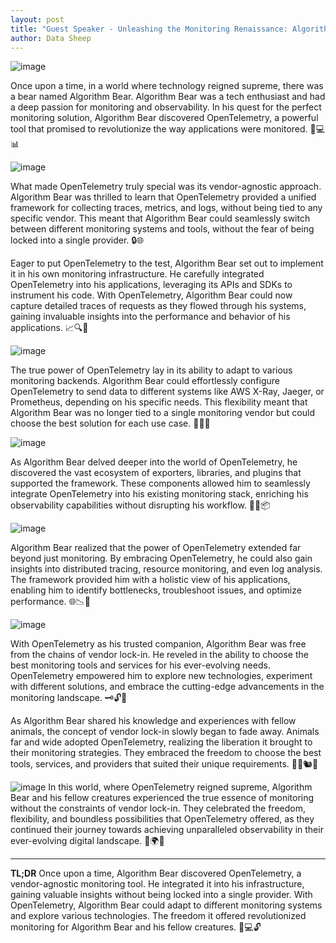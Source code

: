 ```yaml
---
layout: post
title: "Guest Speaker - Unleashing the Monitoring Renaissance: Algorithm Bear and the Liberating Power of OpenTelemetry"
author: Data Sheep
--- 
```


![image](/assets/images/bear-1-0.jpeg)

Once upon a time, in a world where technology reigned supreme, there was a bear named Algorithm Bear. Algorithm Bear was a tech enthusiast and had a deep passion for monitoring and observability. In his quest for the perfect monitoring solution, Algorithm Bear discovered OpenTelemetry, a powerful tool that promised to revolutionize the way applications were monitored. 🐻💻📊

![image](/assets/images/bear-1-1.jpeg)

What made OpenTelemetry truly special was its vendor-agnostic approach. Algorithm Bear was thrilled to learn that OpenTelemetry provided a unified framework for collecting traces, metrics, and logs, without being tied to any specific vendor. This meant that Algorithm Bear could seamlessly switch between different monitoring systems and tools, without the fear of being locked into a single provider. 🔒🌐

Eager to put OpenTelemetry to the test, Algorithm Bear set out to implement it in his own monitoring infrastructure. He carefully integrated OpenTelemetry into his applications, leveraging its APIs and SDKs to instrument his code. With OpenTelemetry, Algorithm Bear could now capture detailed traces of requests as they flowed through his systems, gaining invaluable insights into the performance and behavior of his applications. 📈🔍📝

![image](/assets/images/bear-1-2.jpeg)

The true power of OpenTelemetry lay in its ability to adapt to various monitoring backends. Algorithm Bear could effortlessly configure OpenTelemetry to send data to different systems like AWS X-Ray, Jaeger, or Prometheus, depending on his specific needs. This flexibility meant that Algorithm Bear was no longer tied to a single monitoring vendor but could choose the best solution for each use case. 🔄📡💡

![image](/assets/images/bear-1-3.jpeg)

As Algorithm Bear delved deeper into the world of OpenTelemetry, he discovered the vast ecosystem of exporters, libraries, and plugins that supported the framework. These components allowed him to seamlessly integrate OpenTelemetry into his existing monitoring stack, enriching his observability capabilities without disrupting his workflow. 🧩🔌📦

![image](/assets/images/bear-1-4.jpeg)

Algorithm Bear realized that the power of OpenTelemetry extended far beyond just monitoring. By embracing OpenTelemetry, he could also gain insights into distributed tracing, resource monitoring, and even log analysis. The framework provided him with a holistic view of his applications, enabling him to identify bottlenecks, troubleshoot issues, and optimize performance. 🌐📉🔬

![image](/assets/images/bear-1-5.jpeg)

With OpenTelemetry as his trusted companion, Algorithm Bear was free from the chains of vendor lock-in. He reveled in the ability to choose the best monitoring tools and services for his ever-evolving needs. OpenTelemetry empowered him to explore new technologies, experiment with different solutions, and embrace the cutting-edge advancements in the monitoring landscape. 🗝️🔓🌟

As Algorithm Bear shared his knowledge and experiences with fellow animals, the concept of vendor lock-in slowly began to fade away. Animals far and wide adopted OpenTelemetry, realizing the liberation it brought to their monitoring strategies. They embraced the freedom to choose the best tools, services, and providers that suited their unique requirements. 🐰🦊🐿️🦉

![image](/assets/images/bear-1-6.jpeg)
In this world, where OpenTelemetry reigned supreme, Algorithm Bear and his fellow creatures experienced the true essence of monitoring without the constraints of vendor lock-in. They celebrated the freedom, flexibility, and boundless possibilities that OpenTelemetry offered, as they continued their journey towards achieving unparalleled observability in their ever-evolving digital landscape. 🎉🌍🚀

---
**TL;DR**
Once upon a time, Algorithm Bear discovered OpenTelemetry, a vendor-agnostic monitoring tool. He integrated it into his infrastructure, gaining valuable insights without being locked into a single provider. With OpenTelemetry, Algorithm Bear could adapt to different monitoring systems and explore various technologies. The freedom it offered revolutionized monitoring for Algorithm Bear and his fellow creatures. 🐻💻🔓
